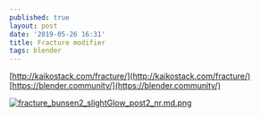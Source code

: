 ```yaml
---
published: true
layout: post
date: '2019-05-26 16:31'
title: Fracture modifier
tags: blender 
---
```

[http://kaikostack.com/fracture/](http://kaikostack.com/fracture/)  
[https://blender.community/](https://blender.community/)

[![fracture_bunsen2_slightGlow_post2_nr.md.png](https://cdn.scrot.moe/images/2019/05/26/fracture_bunsen2_slightGlow_post2_nr.md.png)](https://cdn.scrot.moe/images/2019/05/26/fracture_bunsen2_slightGlow_post2_nr.png)

